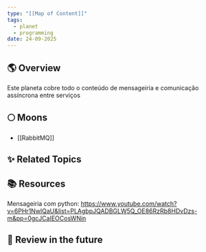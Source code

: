 ```yaml
---
type: "[[Map of Content]]"
tags:
  - planet
  - programming
date: 24-09-2025
---
```

## 🌎 Overview
Este planeta cobre todo o conteúdo de mensageiria e comunicação assíncrona entre serviços
##  🌕 Moons
- [[RabbitMQ]]
## ✨ Related Topics

## 📚 Resources
Mensageiria com python: https://www.youtube.com/watch?v=6PHr1NwlQaU&list=PLAgbpJQADBGLW5Q_OE86RzRb8HDvDzs-m&pp=0gcJCaIEOCosWNin
## 🔎 Review in the future